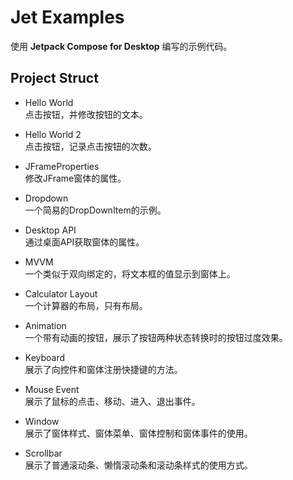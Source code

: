 # Jet Examples
使用 **Jetpack Compose for Desktop** 编写的示例代码。

## Project Struct
+ Hello World  
点击按钮，并修改按钮的文本。

+ Hello World 2  
点击按钮，记录点击按钮的次数。
  
+ JFrameProperties  
修改JFrame窗体的属性。
  
+ Dropdown  
一个简易的DropDownItem的示例。
  
+ Desktop API  
通过桌面API获取窗体的属性。
  
+ MVVM  
一个类似于双向绑定的，将文本框的值显示到窗体上。
  
+ Calculator Layout  
一个计算器的布局，只有布局。
  
+ Animation  
一个带有动画的按钮，展示了按钮两种状态转换时的按钮过度效果。

+ Keyboard  
展示了向控件和窗体注册快捷键的方法。
  
+ Mouse Event  
展示了鼠标的点击、移动、进入、退出事件。
  
+ Window  
展示了窗体样式、窗体菜单、窗体控制和窗体事件的使用。
  
+ Scrollbar  
展示了普通滚动条、懒惰滚动条和滚动条样式的使用方式。
